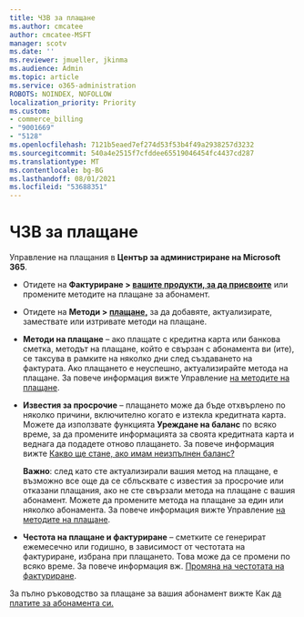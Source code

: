 ```yaml
---
title: ЧЗВ за плащане
ms.author: cmcatee
author: cmcatee-MSFT
manager: scotv
ms.date: ''
ms.reviewer: jmueller, jkinma
ms.audience: Admin
ms.topic: article
ms.service: o365-administration
ROBOTS: NOINDEX, NOFOLLOW
localization_priority: Priority
ms.custom:
- commerce_billing
- "9001669"
- "5128"
ms.openlocfilehash: 7121b5eaed7ef274d53f53b4f49a2938257d3232
ms.sourcegitcommit: 540a4e2515f7cfddee65519046454fc4437cd287
ms.translationtype: MT
ms.contentlocale: bg-BG
ms.lasthandoff: 08/01/2021
ms.locfileid: "53688351"
---
```

# <a name="payment-faq"></a>ЧЗВ за плащане

Управление на плащания в **Център за администриране на Microsoft 365**.

- Отидете на **Фактуриране > [вашите продукти, за да присвоите](https://go.microsoft.com/fwlink/p/?linkid=842054)** или промените методите на плащане за абонамент.
- Отидете на **Методи > [плащане,](https://go.microsoft.com/fwlink/p/?linkid=2018806)** за да добавяте, актуализирате, замествате или изтривате методи на плащане.

- **Методи на плащане** – ако плащате с кредитна карта или банкова сметка, методът на плащане, който е свързан с абонамента ви (ите), се таксува в рамките на няколко дни след създаването на фактурата. Ако плащането е неуспешно, актуализирайте метода на плащане. За повече информация вижте Управление [на методите на плащане](/microsoft-365/commerce/billing-and-payments/manage-payment-methods).

- **Известия за просрочие** – плащането може да бъде отхвърлено по няколко причини, включително когато е изтекла кредитната карта. Можете да използвате функцията **Уреждане на баланс** по всяко време, за да промените информацията за своята кредитната карта и веднага да подадете отново плащането. За повече информация вижте [Какво ще стане, ако имам неизпълнен баланс?](/microsoft-365/commerce/billing-and-payments/pay-for-your-subscription#what-if-i-have-an-outstanding-balance)

    **Важно**: след като сте актуализирали вашия метод на плащане, е възможно все още да се сблъсквате с известия за просрочие или отказани плащания, ако не сте свързали метода на плащане с вашия абонамент. Можете да промените метода на плащане за един или няколко абонамента. За повече информация вижте Управление [на методите на плащане](/microsoft-365/commerce/billing-and-payments/manage-payment-methods).

- **Честота на плащане и фактуриране** – сметките се генерират ежемесечно или годишно, в зависимост от честотата на фактуриране, избрана при плащането. Това може да се промени по всяко време. За повече информация вж. [Промяна на честотата на фактуриране](/microsoft-365/commerce/billing-and-payments/change-payment-frequency).

За пълно ръководство за плащане за вашия абонамент вижте Как [да платите за абонамента си.](/microsoft-365/commerce/billing-and-payments/pay-for-your-subscription)
